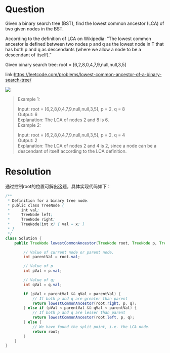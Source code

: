 # Question
Given a binary search tree (BST), find the lowest common ancestor (LCA) of two given nodes in the BST.

According to the definition of LCA on Wikipedia: “The lowest common ancestor is defined between two nodes p and q as the lowest node in T that has both p and q as descendants (where we allow a node to be a descendant of itself).”

Given binary search tree:  root = [6,2,8,0,4,7,9,null,null,3,5]

link:https://leetcode.com/problems/lowest-common-ancestor-of-a-binary-search-tree/

![](https://assets.leetcode.com/uploads/2018/12/14/binarysearchtree_improved.png)


> Example 1:
> 
> Input: root = [6,2,8,0,4,7,9,null,null,3,5], p = 2, q = 8  
> Output: 6  
> Explanation: The LCA of nodes 2 and 8 is 6.  
> Example 2:  
> 
> Input: root = [6,2,8,0,4,7,9,null,null,3,5], p = 2, q = 4  
> Output: 2  
> Explanation: The LCA of nodes 2 and 4 is 2, since a node can be a descendant of itself according to the LCA definition.  

# Resolution
通过控制root的位置可解出这题，具体实现代码如下：
```java
/**
 * Definition for a binary tree node.
 * public class TreeNode {
 *     int val;
 *     TreeNode left;
 *     TreeNode right;
 *     TreeNode(int x) { val = x; }
 * }
 */
class Solution {
    public TreeNode lowestCommonAncestor(TreeNode root, TreeNode p, TreeNode q) {

        // Value of current node or parent node.
        int parentVal = root.val;

        // Value of p
        int pVal = p.val;

        // Value of q;
        int qVal = q.val;

        if (pVal > parentVal && qVal > parentVal) {
            // If both p and q are greater than parent
            return lowestCommonAncestor(root.right, p, q);
        } else if (pVal < parentVal && qVal < parentVal) {
            // If both p and q are lesser than parent
            return lowestCommonAncestor(root.left, p, q);
        } else {
            // We have found the split point, i.e. the LCA node.
            return root;
        }
    }
}
```

